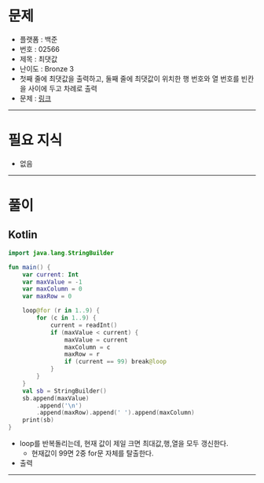 # 문제
- 플랫폼 : 백준
- 번호 : 02566
- 제목 : 최댓값
- 난이도 : Bronze 3
- 첫째 줄에 최댓값을 출력하고, 둘째 줄에 최댓값이 위치한 행 번호와 열 번호를 빈칸을 사이에 두고 차례로 출력
- 문제 : <a href="https://www.acmicpc.net/problem/2566" target="_blank">링크</a>

---

# 필요 지식
- 없음

---

# 풀이
## Kotlin
```kotlin
import java.lang.StringBuilder

fun main() {
    var current: Int
    var maxValue = -1
    var maxColumn = 0
    var maxRow = 0

    loop@for (r in 1..9) {
        for (c in 1..9) {
            current = readInt()
            if (maxValue < current) {
                maxValue = current
                maxColumn = c
                maxRow = r
                if (current == 99) break@loop
            }
        }
    }
    val sb = StringBuilder()
    sb.append(maxValue)
        .append('\n')
        .append(maxRow).append(' ').append(maxColumn)
    print(sb)
}
```
- loop를 반복돌리는데, 현재 값이 제일 크면 최대값,행,열을 모두 갱신한다.
  - 현재값이 99면 2중 for문 자체를 탈출한다.
- 출력

---
